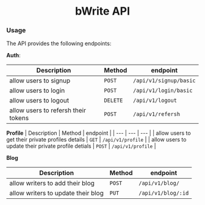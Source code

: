 <h1 align="center">bWrite API</h1>



### Usage

The API provides the following endpoints:

**Auth**: 

| Description |  Method   |   endpoint  | 
| --- | --- | --- | 
| allow users to signup | `POST` | `/api/v1/signup/basic` | 
| allow users to login | `POST` | `/api/v1/login/basic` | 
| allow users to logout | `DELETE` | `/api/v1/logout` | 
| allow users to refersh their tokens | `POST` | `/api/v1/refersh` |

**Profile**
| Description |  Method   |   endpoint  | 
| --- | --- | --- | 
| allow users to get their private profiles details | `GET` | `/api/v1/profile` | 
| allow users to update their private profile detials | `POST` | `/api/v1/profile` | 

**Blog**


| Description |  Method   |   endpoint  | 
| --- | --- | --- | 
| allow writers to add their blog | `POST` | `/api/v1/blog/` | 
| allow writers to update their blog | `PUT` | `/api/v1/blog/:id` | 









